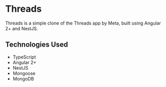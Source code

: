 # Threads

Threads is a simple clone of the Threads app by Meta, built using Angular 2+ and NestJS.

## Technologies Used

- TypeScript
- Angular 2+
- NestJS
- Mongoose
- MongoDB
